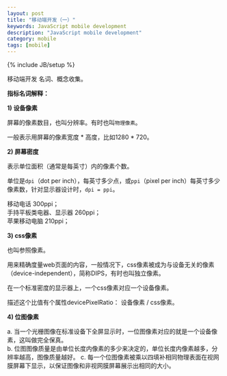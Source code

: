 ```yaml
---
layout: post
title: "移动端开发（一）"
keywords: JavaScript mobile development
description: "JavaScript mobile development"
category: mobile
tags: [mobile]
---
```

{% include JB/setup %}

移动端开发 名词、概念收集。

<!-- more --> 

**指标名词解释：** 

**1) 设备像素**

屏幕的像素数目，也叫分辨率。有时也叫`物理像素`。  

一般表示用屏幕的像素宽度 * 高度，比如1280 * 720。  

**2) 屏幕密度**

表示单位面积（通常是每英寸）内的像素个数。  

单位是`dpi`（dot per inch），每英寸多少点，或`ppi`（pixel per inch）每英寸多少像素数，针对显示器设计时，`dpi = ppi`。

移动电话 300ppi；  
手持平板类电器、显示器 260ppi；  
苹果移动电脑 210ppi；

**3) css像素**

也叫参照像素。  

用来精确度量web页面的内容，一般情况下，css像素被成为与设备无关的像素（device-independent），简称DIPS，有时也叫独立像素。

在一个标准密度的显示器上，一个css像素对应一个设备像素。

描述这个比值有个属性devicePixelRatio： 设备像素  / css像素。  

**4) 位图像素**

a. 当一个光栅图像在标准设备下全屏显示时，一位图像素对应的就是一个设备像素，这叫做完全保真。  
b. 位图图像质量是由单位长度内像素的多少来决定的，单位长度内像素越多，分辨率越高，图像质量越好。
c. 每一个位图像素被乘以四填补相同物理表面在视网膜屏幕下显示，以保证图像和非视网膜屏幕展示出相同的大小。

